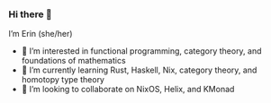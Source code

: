 ### Hi there 👋

I’m Erin (she/her)

- 💙 I’m interested in functional programming, category theory, and foundations of mathematics
- 🌱 I’m currently learning Rust, Haskell, Nix, category theory, and homotopy type theory
- 📓 I’m looking to collaborate on NixOS, Helix, and KMonad

